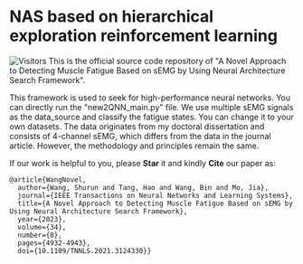 # NAS based on hierarchical exploration reinforcement learning 
![Visitors](https://api.visitorbadge.io/api/visitors?path=https://github.com/Shurun-Wang/NAS&label=visitors&countColor=%232ccce4&style=plastic)  This is the official source code repository of "A Novel Approach to Detecting Muscle Fatigue Based on sEMG by Using Neural Architecture Search Framework".

This framework is used to seek for high-performance neural networks. You can directly run the "new2QNN_main.py" file. We use multiple sEMG signals as the data_source and classify the fatigue states. You can change it to your own datasets. The data originates from my doctoral dissertation and consists of 4-channel sEMG, which differs from the data in the journal article. However, the methodology and principles remain the same.

If our work is helpful to you, please **Star** it and kindly **Cite** our paper as:  

    @article{WangNovel,
      author={Wang, Shurun and Tang, Hao and Wang, Bin and Mo, Jia},
      journal={IEEE Transactions on Neural Networks and Learning Systems}, 
      title={A Novel Approach to Detecting Muscle Fatigue Based on sEMG by Using Neural Architecture Search Framework}, 
      year={2023},
      volume={34},
      number={8},
      pages={4932-4943},
      doi={10.1109/TNNLS.2021.3124330}}


